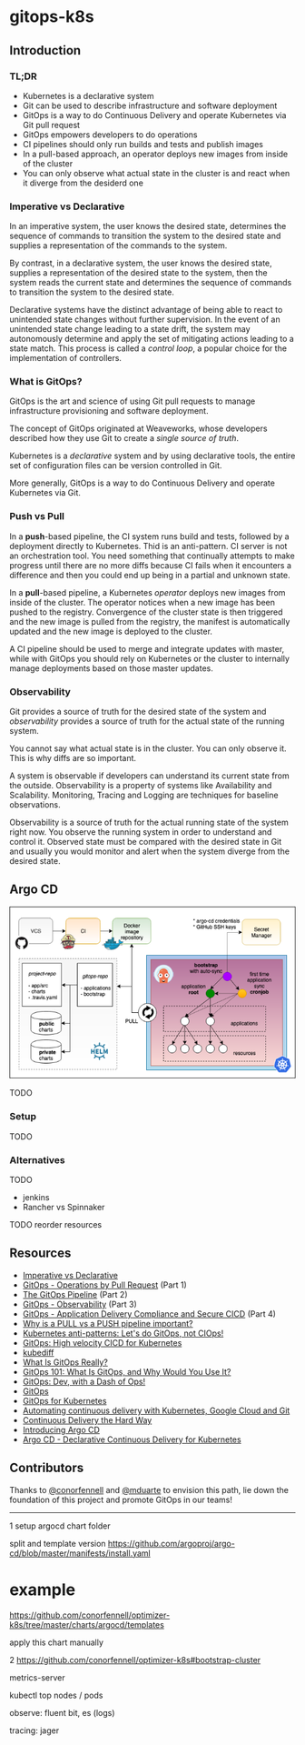 # gitops-k8s

## Introduction

### TL;DR

* Kubernetes is a declarative system
* Git can be used to describe infrastructure and software deployment
* GitOps is a way to do Continuous Delivery and operate Kubernetes via Git pull request
* GitOps empowers developers to do operations
* CI pipelines should only run builds and tests and publish images
* In a pull-based approach, an operator deploys new images from inside of the cluster
* You can only observe what actual state in the cluster is and react when it diverge from the desiderd one

### Imperative vs Declarative

In an imperative system, the user knows the desired state, determines the sequence of commands to transition the system to the desired state and supplies a representation of the commands to the system.

By contrast, in a declarative system, the user knows the desired state, supplies a representation of the desired state to the system, then the system reads the current state and determines the sequence of commands to transition the system to the desired state.

Declarative systems have the distinct advantage of being able to react to unintended state changes without further supervision. In the event of an unintended state change leading to a state drift, the system may autonomously determine and apply the set of mitigating actions leading to a state match. This process is called a *control loop*, a popular choice for the implementation of controllers.

### What is GitOps?

GitOps is the art and science of using Git pull requests to manage infrastructure provisioning and software deployment.

The concept of GitOps originated at Weaveworks, whose developers described how they use Git to create a *single source of truth*.

Kubernetes is a *declarative* system and by using declarative tools, the entire set of configuration files can be version controlled in Git.

More generally, GitOps is a way to do Continuous Delivery and operate Kubernetes via Git.

### Push vs Pull

In a **push**-based pipeline, the CI system runs build and tests, followed by a deployment directly to Kubernetes. Thid is an anti-pattern. CI server is not an orchestration tool. You need something that continually attempts to make progress until there are no more diffs because CI fails when it encounters a difference and then you could end up being in a partial and unknown state.

In a **pull**-based pipeline, a Kubernetes *operator* deploys new images from inside of the cluster. The operator notices when a new image has been pushed to the registry. Convergence of the cluster state is then triggered and the new image is pulled from the registry, the manifest is automatically updated and the new image is deployed to the cluster.

A CI pipeline should be used to merge and integrate updates with master, while with GitOps you should rely on Kubernetes or the cluster to internally manage deployments based on those master updates.

### Observability

Git provides a source of truth for the desired state of the system and *observability* provides a source of truth for the actual state of the running system.

You cannot say what actual state is in the cluster. You can only observe it. This is why diffs are so important.

A system is observable if developers can understand its current state from the outside. Observability is a property of systems like Availability and Scalability. Monitoring, Tracing and Logging are techniques for baseline observations.

Observability is a source of truth for the actual running state of the system right now. You observe the running system in order to understand and control it. Observed state must be compared with the desired state in Git and usually you would monitor and alert when the system diverge from the desired state.

## Argo CD

![architecture](docs/img/gitops-k8s.png)

TODO

### Setup

TODO

### Alternatives

TODO

* jenkins
* Rancher vs Spinnaker

TODO reorder resources

## Resources

* [Imperative vs Declarative](https://medium.com/@dominik.tornow/imperative-vs-declarative-8abc7dcae82e)
* [GitOps - Operations by Pull Request](https://www.weave.works/blog/gitops-operations-by-pull-request) (Part 1)
* [The GitOps Pipeline](https://www.weave.works/blog/the-gitops-pipeline) (Part 2)
* [GitOps - Observability](https://www.weave.works/blog/gitops-part-3-observability) (Part 3)
* [GitOps - Application Delivery Compliance and Secure CICD](https://www.weave.works/blog/gitops-compliance-and-secure-cicd) (Part 4)
* [Why is a PULL vs a PUSH pipeline important?](https://www.weave.works/blog/why-is-a-pull-vs-a-push-pipeline-important)
* [Kubernetes anti-patterns: Let's do GitOps, not CIOps!](https://www.weave.works/blog/kubernetes-anti-patterns-let-s-do-gitops-not-ciops)
* [GitOps: High velocity CICD for Kubernetes](https://www.weave.works/blog/gitops-high-velocity-cicd-for-kubernetes)
* [kubediff](https://github.com/weaveworks/kubediff)
* [What Is GitOps Really?](https://www.weave.works/blog/what-is-gitops-really)
* [GitOps 101: What Is GitOps, and Why Would You Use It?](https://www.twistlock.com/2018/08/06/gitops-101-gitops-use)
* [GitOps: Dev, with a Dash of Ops!](https://www.cloudbees.com/blog/gitops-dev-dash-ops)
* [GitOps](https://www.weave.works/technologies/gitops)
* [GitOps for Kubernetes](https://thenewstack.io/gitops-kubernetes-devops-iteration-focused-declarative-infrastructure)
* [Automating continuous delivery with Kubernetes, Google Cloud and Git](https://vimeo.com/255633066)
* [Continuous Delivery the Hard Way](https://www.weave.works/blog/continuous-delivery-the-hard-way)
* [Introducing Argo CD](https://blog.argoproj.io/introducing-argo-cd-declarative-continuous-delivery-for-kubernetes-da2a73a780cd)
* [Argo CD - Declarative Continuous Delivery for Kubernetes](https://argoproj.github.io/argo-cd)

## Contributors

Thanks to [@conorfennell](https://github.com/conorfennell) and [@mduarte](https://github.com/mduarte) to envision this path, lie down the foundation of this project and promote GitOps in our teams!

---

1
setup argocd chart folder

split and template version
https://github.com/argoproj/argo-cd/blob/master/manifests/install.yaml
# example
https://github.com/conorfennell/optimizer-k8s/tree/master/charts/argocd/templates

apply this chart manually

2
https://github.com/conorfennell/optimizer-k8s#bootstrap-cluster

metrics-server

kubectl top nodes / pods

observe: fluent bit, es (logs)

tracing: jager
